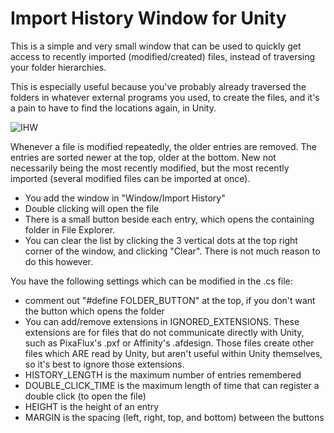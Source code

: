 # Import History Window for Unity
 
This is a simple and very small window that can be used to quickly get access to recently imported (modified/created) files, instead of traversing your folder hierarchies.

This is especially useful because you've probably already traversed the folders in whatever external programs you used, to create the files, and it's a pain to have to find the locations again, in Unity.

![IHW](https://user-images.githubusercontent.com/45214197/83461368-d37d9c00-a468-11ea-9764-6c1311eb808b.PNG)

Whenever a file is modified repeatedly, the older entries are removed. The entries are sorted newer at the top, older at the bottom. New not necessarily being the most recently modified, but the most recently imported (several modified files can be imported at once).

- You add the window in "Window/Import History"
- Double clicking will open the file
- There is a small button beside each entry, which opens the containing folder in File Explorer.
- You can clear the list by clicking the 3 vertical dots at the top right corner of the window, and clicking "Clear". There is not much reason to do this however.


You have the following settings which can be modified in the .cs file:
- comment out "#define FOLDER_BUTTON" at the top, if you don't want the button which opens the folder
- You can add/remove extensions in IGNORED_EXTENSIONS. These extensions are for files that do not communicate directly with Unity, such as PixaFlux's .pxf or Affinity's .afdesign. Those files create other files which ARE read by Unity, but aren't useful within Unity themselves, so it's best to ignore those extensions.
- HISTORY_LENGTH is the maximum number of entries remembered
- DOUBLE_CLICK_TIME is the maximum length of time that can register a double click (to open the file)
- HEIGHT is the height of an entry
- MARGIN is the spacing (left, right, top, and bottom) between the buttons
